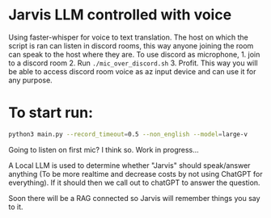 # Jarvis LLM controlled with voice

Using faster-whisper for voice to text translation. The host on which the script is ran can listen in discord rooms, this way anyone joining the room can speak to the host where they are. To use discord as microphone, 1. join to a discord room 2. Run `./mic_over_discord.sh` 3. Profit. This way you will be able to access discord room voice as az input device and can use it for any purpose. 

# To start run:

```bash
python3 main.py --record_timeout=0.5 --non_english --model=large-v
```

Going to listen on first mic? I think so. Work in progress...

A Local LLM is used to determine whether "Jarvis" should speak/answer anything (To be more realtime and decrease costs by not using ChatGPT for everything). If it should then we call out to chatGPT to answer the question. 

Soon there will be a RAG connected so Jarvis will remember things you say to it.
